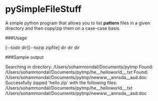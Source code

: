 pySimpleFileStuff
=================

A simple python program that allows you to list __pattern__ files in a given directory and then copy/zip them on a case-case basis

###Usage

[--todir dir][--tozip zipfile] dir dir dir

###Sample output

Searching in directory: /Users/sohammondal/Documents/pytmp
Found: /Users/sohammondal/Documents/pytmp/he__helloworld__.txt
Found: /Users/sohammondal/Documents/pytmp/newww__annsda__asd.doc
Successfully zipped 'hello.zip' with the following files:  /Users/sohammondal/Documents/pytmp/he__helloworld__.txt /Users/sohammondal/Documents/pytmp/newww__annsda__asd.doc

